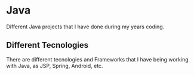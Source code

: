 # Java
Different Java projects that I have done during my years coding.

## Different Tecnologies
There are different tecnologies and Frameworks that I have being working with Java, as JSP, Spring, Android, etc.
